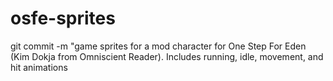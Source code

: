 # osfe-sprites
git commit -m "game sprites for a mod character for One Step For Eden (Kim Dokja from Omniscient Reader). Includes running, idle, movement, and hit animations
